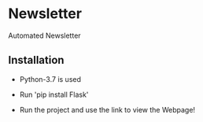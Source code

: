 # Newsletter
Automated Newsletter

## Installation
* Python-3.7 is used

* Run 'pip install Flask'

* Run the project and use the link to view the Webpage!
